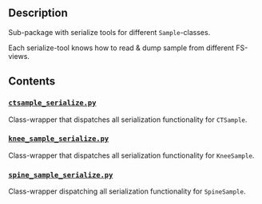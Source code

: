 ## Description

Sub-package with serialize tools for different `Sample`-classes.

Each serialize-tool knows how to read & dump sample from different FS-views.

## Contents

### [`ctsample_serialize.py`](ctsample_serialize.py)

Class-wrapper that dispatches all serialization functionality for `CTSample`.

### [`knee_sample_serialize.py`](knee_sample_serialize.py)

Class-wrapper that dispatches all serialization functionality for `KneeSample`.

### [`spine_sample_serialize.py`](spine_sample_serialize.py)

Class-wrapper dispatching all serialization functionality for `SpineSample`.